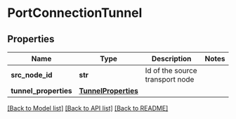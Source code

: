 # PortConnectionTunnel

## Properties
Name | Type | Description | Notes
------------ | ------------- | ------------- | -------------
**src_node_id** | **str** | Id of the source transport node | 
**tunnel_properties** | [**TunnelProperties**](TunnelProperties.md) |  | 

[[Back to Model list]](../README.md#documentation-for-models) [[Back to API list]](../README.md#documentation-for-api-endpoints) [[Back to README]](../README.md)


